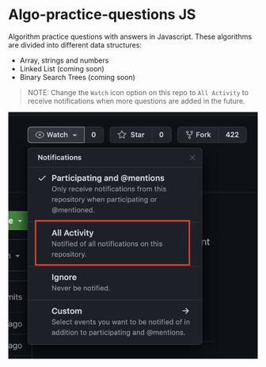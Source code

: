 # Algo-practice-questions JS
Algorithm practice questions with answers in Javascript. These algorithms are divided into different data structures:
- Array, strings and numbers
- Linked List (coming soon)
- Binary Search Trees (coming soon)

> NOTE: Change the `Watch` icon option on this repo to `All Activity` to receive notifications when more questions are added in the future.

![alt text](./github-watch-icon.png)